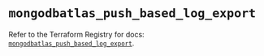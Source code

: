 # `mongodbatlas_push_based_log_export`

Refer to the Terraform Registry for docs: [`mongodbatlas_push_based_log_export`](https://registry.terraform.io/providers/mongodb/mongodbatlas/1.36.0/docs/resources/push_based_log_export).
